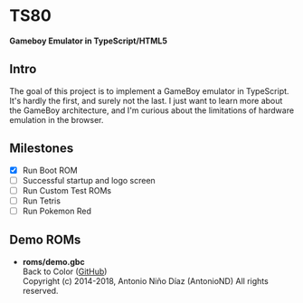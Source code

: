 TS80
====

**Gameboy Emulator in TypeScript/HTML5**

## Intro
The goal of this project is to implement a GameBoy emulator in TypeScript.
It's hardly the first, and surely not the last. I just want to learn more 
about the GameBoy architecture, and I'm curious about the limitations of 
hardware emulation in the browser.

## Milestones

- [X] Run Boot ROM
- [ ] Successful startup and logo screen
- [ ] Run Custom Test ROMs
- [ ] Run Tetris
- [ ] Run Pokemon Red

## Demo ROMs

- **roms/demo.gbc**\
  Back to Color ([GitHub](https://github.com/AntonioND/back-to-color))\
  Copyright (c) 2014-2018, Antonio Niño Díaz (AntonioND) All rights reserved.
